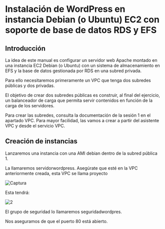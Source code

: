 # Instalación de WordPress en instancia Debian (o Ubuntu) EC2 con soporte de base de datos RDS y EFS

## Introducción

La idea de este manual es configurar un servidor web Apache montado en una instancia EC2 Debian (o Ubuntu) con un sistema de almacenamiento en EFS y la base de datos gestionada por RDS en una subred privada.

Para ello necesitaremos primeramente un VPC que tenga dos subredes públicas y dos privadas.

El objetivo de crear dos subredes públicas es construir, al final del ejercicio, un balanceador de carga que permita servir contenidos en función de la carga de los servidores.

Para crear las subredes, consulta la documentación de la sesión 1 en el apartado VPC. Para mayor facilidad, las vamos a crear a partir del asistente VPC y desde el servicio VPC.

## Creación de instancias

Lanzaremos una instancia con una AMI debian dentro de la subred pública 1.

La llamaremos servidorwordpress. Asegúrate que esté en la VPC anteriormente creada, esta VPC se llama proyecto

![Captura](https://github.com/user-attachments/assets/d4e62eea-1772-47a9-bff6-dd8af973c1af)

Esta tendrá:

![2](https://github.com/user-attachments/assets/29cdae94-bb41-47d4-9c2f-eade53d1c993)


El grupo de seguridad lo llamaremos seguridadwordpres. 



Nos aseguramos de que el puerto 80 está abierto.

